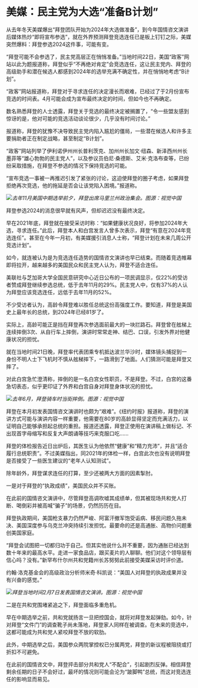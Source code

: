 # 美媒：民主党为大选“准备B计划”

从去年冬天美媒爆出“拜登团队开始为2024年大选做准备”，到今年国情咨文演讲后媒体热炒“即将宣布参选”，就在外界预测拜登竞选连任已是板上钉钉之际，美媒突然爆料：拜登参选2024这件事，可能有变。

“拜登可能不会参选了，民主党高层正在悄悄准备。”当地时间22日，美国“政客”网站以此为题报道称，拜登似乎“不再绝对肯定”会竞选连任，这让民主党内、拜登的高级助手和潜在候选人都感到2024年的选举充满不确定性，并在悄悄地考虑“B计划”。

“政客”网站报道称，拜登对于寻求连任的决定漫长而艰难，已经过了于2月份宣布竞选的时间表。4月可能会成为宣布最终决定的时间，但如今也不再确定。

数名熟悉拜登的人士透露，拜登关于竞选的最终决定被搁置了，“令一些盟友感到惊讶的是，他对可能的竞选活动谈论很少，几乎没有时间讨论。”

报道称，拜登的犹豫不决导致民主党内陷入尴尬的僵局，一些潜在候选人和许多主要捐助者正在制定战略，甚至制定“B计划”。

“政客”网站列举了伊利诺伊州州长普利茨克、加州州长加文·纽森、新泽西州州长墨菲等“雄心勃勃的民主党人”，以及参议员伯尼·桑德斯、艾米·克洛布查等，已纷纷采取措施，在拜登不参选的情况下保持竞选的可能。

“宣布竞选一事被一再推迟引发了紧张的讨论，这迫使拜登的圈子考虑，如果拜登拒绝再次竞选，他的拖延是否会让该党陷入困境。”报道称。

![](https://inews.gtimg.com/newsapp_bt/0/15683561415/1000)_去年11月美国中期选举前夕，拜登出席马里兰州政治集会。图源：视觉中国_

拜登参选2024的消息很早就有风声，但却迟迟没有最终决定。

早在2021年底，拜登就在接受采访时称：“如果健康状况良好，将参加2024年大选，寻求连任。”此后，拜登本人和白宫发言人曾多次表示，拜登“有意在2024年竞选连任”。甚至在今年一月初，有美媒援引消息人士称，“拜登计划在未来几周公开竞选计划”。

如今，就连被认为是为竞选连任造势的国情咨文演讲也早已结束。而随着竞选帷幕即将拉开，越来越多的美国民众和民主党人认为，拜登不适合连任。

美联社与芝加哥大学全国民意研究中心近日公布的一项民调显示，仅22%的受访者赞成拜登继续参选总统，低于去年11月的29%。民主党人中，仅有37%的人认为拜登应该竞选连任，远低于去年11月的52%。

不少受访者认为，高龄令拜登难以胜任总统这份高强度工作。要知道，拜登是美国史上最年长的总统，到2024年已经81岁了。

实际上，高龄可能正是挡在拜登再次参选面前最大的一块拦路石。拜登曾在舷梯上连续摔倒3次、从自行车上摔倒，演讲时常常走神、结巴、口误，引发外界对他健康状况的担忧。

就在当地时间21日晚，拜登率代表团乘专机抵达波兰华沙时，媒体镜头捕捉到一身份不明人士下飞机时不慎从舷梯摔下，一路滑到了地面。人们猜测可能是拜登又摔了。

对此白宫急忙澄清称，摔倒的是一名白宫女性职员，不是拜登。不过，白宫的这番急切表态，似乎更印证了外界和白宫自身对拜登身体状况的担忧。

![](https://inews.gtimg.com/newsapp_bt/0/15683561556/1000)_去年6月，拜登骑车时当街摔倒。图源：视觉中国_

拜登在本月初发表国情咨文演讲时也颇为“艰难”。《纽约时报》报道称，拜登的演讲方式可能与演讲内容一样重要，他需要在80岁的高龄显得坚定而充满活力，以证明自己能够承担起总统的重担。报道还透露，拜登正使用在演讲稿上做标记、不出现首字母缩写和反复大声朗诵等技巧来克服口吃……

拜登的体检报告近日出炉后，其医生认为他依然“健康”和“精力充沛”，并且“适合履行总统职责”。不过美媒指出，同2021年的体检一样，白宫此次也没有说明拜登是否接受了一些医生建议的“老年人认知测试”。

除年龄外，拜登谋求连任的打算，至少还被两大方面的因素掣肘。

一是对于拜登的“执政成绩”，美国民众并不买账。

在此前的国情咨文演讲中，尽管拜登高调吹嘘其成绩单，但其被现场共和党人打断、喝倒彩并被高喊“骗子”的场景，仍然历历在目。

拜登执政期间，美国枪支暴力仍然严峻、阿富汗撤军饱受诟病、移民问题久拖未决、美国深度参与乌克兰冲突持续引发担忧。最要命的还是高通胀、高物价问题重创美国家庭。

“拜登会试图把一切都归功于自己。但其实他说什么并不重要，因为通胀已经达到数十年来的最高水平。走进一家食品店，跟买麦片的人聊聊。他们对这个领导层有信心吗？没有。”新罕布什尔州共和党籍州长苏努努此前接受美媒采访时评价道。

约翰·洛克基金会的高级政治分析师米奇·科凯说：“美国人对拜登的执政成果并没有兴奋的感觉。”

![](https://inews.gtimg.com/newsapp_bt/0/15683561561/1000)_拜登当地时间2月7日发表国情咨文演讲。图源：视觉中国_

二是在共和党围堵紧追之下，拜登面临多重危机。

早在中期选举之前，共和党就扬言一旦把控国会，就将对拜登发起弹劾。如今，针对拜登“文件门”的调查靴子尚未落地，拜登家人同样在被调查。在未来的竞选中，这都可能成为共和党人紧咬拜登不放的软肋。

此外，中期选举之后，美国参众两院掌控权已分属两党，拜登的新议程被阻挠或打折扣不可避免。

在此前的国情咨文中，拜登抨击部分共和党人“不配合”，引起剧烈反弹。相信拜登剩余任期的日子不会好过，最坏的情况则可能会沦为“跛脚鸭”总统，而这对竞选连任的影响显而易见。

